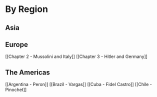 # By Region

## Asia

## Europe

[[Chapter 2 - Mussolini and Italy]]
[[Chapter 3 - Hitler and Germany]]

## The Americas

[[Argentina - Peron]]
[[Brazil - Vargas]]
[[Cuba - Fidel Castro]]
[[Chile - Pinochet]]
